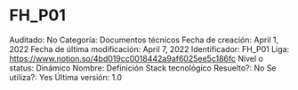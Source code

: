 # FH_P01

Auditado: No
Categoría: Documentos técnicos
Fecha de creación: April 1, 2022
Fecha de última modificación: April 7, 2022
Identificador: FH_P01
Liga: https://www.notion.so/4bd019cc0018442a9af6025ee5c186fc
Nivel o status: Dinámico
Nombre: Definición Stack tecnológico
Resuelto?: No
Se utiliza?: Yes
Última versión: 1.0